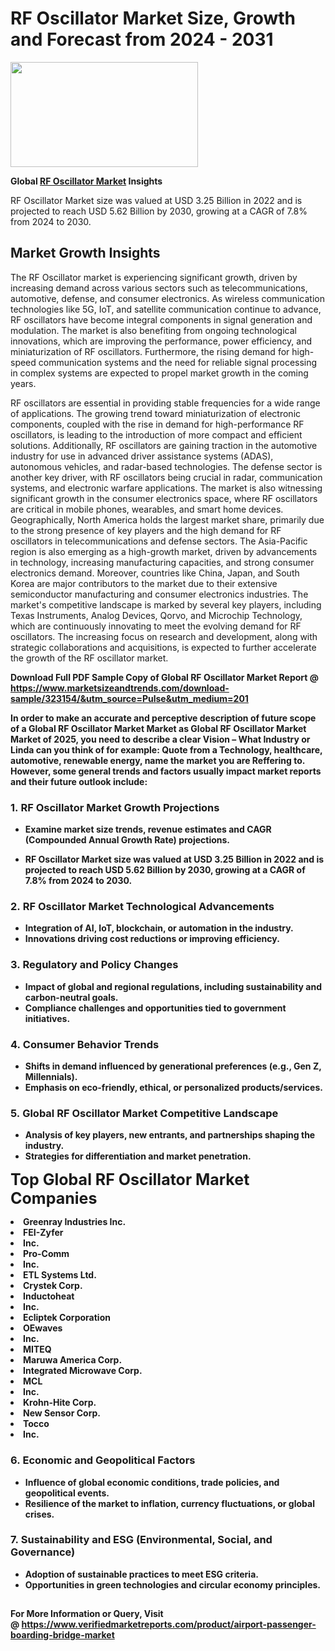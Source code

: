 <H1>RF Oscillator Market Size, Growth and Forecast from 2024 - 2031</H1><img class="aligncenter size-medium wp-image-584254" src="https://thirdeyenews.in/wp-content/uploads/2024/09/Global-Market-Research-300x168.jpeg" alt="" width="300" height="168" /><p><strong>Global&nbsp;<a href="https://www.marketsizeandtrends.com/download-sample/323154/&amp;utm_source=Pulse&amp;utm_medium=201">RF Oscillator Market</a> Insights</strong></p><p>RF Oscillator Market size was valued at USD 3.25 Billion in 2022 and is projected to reach USD 5.62 Billion by 2030, growing at a CAGR of 7.8% from 2024 to 2030.</p><p><h2>Market Growth Insights</h2> <p>The RF Oscillator market is experiencing significant growth, driven by increasing demand across various sectors such as telecommunications, automotive, defense, and consumer electronics. As wireless communication technologies like 5G, IoT, and satellite communication continue to advance, RF oscillators have become integral components in signal generation and modulation. The market is also benefiting from ongoing technological innovations, which are improving the performance, power efficiency, and miniaturization of RF oscillators. Furthermore, the rising demand for high-speed communication systems and the need for reliable signal processing in complex systems are expected to propel market growth in the coming years.</p> <p><strong></strong></p> <p>RF oscillators are essential in providing stable frequencies for a wide range of applications. The growing trend toward miniaturization of electronic components, coupled with the rise in demand for high-performance RF oscillators, is leading to the introduction of more compact and efficient solutions. Additionally, RF oscillators are gaining traction in the automotive industry for use in advanced driver assistance systems (ADAS), autonomous vehicles, and radar-based technologies. The defense sector is another key driver, with RF oscillators being crucial in radar, communication systems, and electronic warfare applications. The market is also witnessing significant growth in the consumer electronics space, where RF oscillators are critical in mobile phones, wearables, and smart home devices. Geographically, North America holds the largest market share, primarily due to the strong presence of key players and the high demand for RF oscillators in telecommunications and defense sectors. The Asia-Pacific region is also emerging as a high-growth market, driven by advancements in technology, increasing manufacturing capacities, and strong consumer electronics demand. Moreover, countries like China, Japan, and South Korea are major contributors to the market due to their extensive semiconductor manufacturing and consumer electronics industries. The market's competitive landscape is marked by several key players, including Texas Instruments, Analog Devices, Qorvo, and Microchip Technology, which are continuously innovating to meet the evolving demand for RF oscillators. The increasing focus on research and development, along with strategic collaborations and acquisitions, is expected to further accelerate the growth of the RF oscillator market. <p><strong></p><p><span class=""><strong>Download Full PDF Sample Copy of Global RF Oscillator Market Report</strong> @ <a href="https://www.marketsizeandtrends.com/download-sample/323154/&amp;utm_source=Pulse&amp;utm_medium=201" target="_blank">https://www.marketsizeandtrends.com/download-sample/323154/&amp;utm_source=Pulse&amp;utm_medium=201</a></span></p><p>In order to make an accurate and perceptive description of future scope of a Global&nbsp;RF Oscillator Market Market as Global&nbsp;RF Oscillator Market Market of 2025, you need to describe a clear Vision &ndash; What Industry or Linda can you think of for example: Quote from a Technology, healthcare, automotive, renewable energy, name the market you are Reffering to. However, some general trends and factors usually impact market reports and their future outlook include:</p><h3>1.&nbsp;<strong>RF Oscillator Market Growth Projections</strong></h3><ul><li>Examine market size trends, revenue estimates and CAGR (Compounded Annual Growth Rate) projections.</li><li><p>RF Oscillator Market size was valued at USD 3.25 Billion in 2022 and is projected to reach USD 5.62 Billion by 2030, growing at a CAGR of 7.8% from 2024 to 2030.</p></li></ul><h3>2.&nbsp;<strong>RF Oscillator Market Technological Advancements</strong></h3><ul><li>Integration of AI, IoT, blockchain, or automation in the industry.</li><li>Innovations driving cost reductions or improving efficiency.</li></ul><h3>3.&nbsp;<strong>Regulatory and Policy Changes</strong></h3><ul><li>Impact of global and regional regulations, including sustainability and carbon-neutral goals.</li><li>Compliance challenges and opportunities tied to government initiatives.</li></ul><h3>4.&nbsp;<strong>Consumer Behavior Trends</strong></h3><ul><li>Shifts in demand influenced by generational preferences (e.g., Gen Z, Millennials).</li><li>Emphasis on eco-friendly, ethical, or personalized products/services.</li></ul><h3>5.&nbsp;<strong>Global RF Oscillator Market Competitive Landscape</strong></h3><ul><li>Analysis of key players, new entrants, and partnerships shaping the industry.</li><li>Strategies for differentiation and market penetration.</li></ul><p data-pm-slice="1 1 []"><span style="color: inherit; font-family: inherit; font-size: 25px;">Top Global RF Oscillator Market Companies</span></p><div class="" data-test-id=""><p><li>Greenray Industries Inc.</li><li> FEI-Zyfer</li><li> Inc.</li><li> Pro-Comm</li><li> Inc.</li><li> ETL Systems Ltd.</li><li> Crystek Corp.</li><li> Inductoheat</li><li> Inc.</li><li> Ecliptek Corporation</li><li> OEwaves</li><li> Inc.</li><li> MITEQ</li><li> Maruwa America Corp.</li><li> Integrated Microwave Corp.</li><li> MCL</li><li> Inc.</li><li> Krohn-Hite Corp.</li><li> New Sensor Corp.</li><li> Tocco</li><li> Inc.</li></p></div><h3>6.&nbsp;<strong>Economic and Geopolitical Factors</strong></h3><ul><li>Influence of global economic conditions, trade policies, and geopolitical events.</li><li>Resilience of the market to inflation, currency fluctuations, or global crises.</li></ul><h3>7.&nbsp;<strong>Sustainability and ESG (Environmental, Social, and Governance)</strong></h3><ul><li>Adoption of sustainable practices to meet ESG criteria.</li><li>Opportunities in green technologies and circular economy principles.</li></ul><h2><strong style="font-size: 14px;">For More Information or Query, Visit @&nbsp;</strong><a style="background-color: #ffffff; font-size: 14px;" href="https://www.marketsizeandtrends.com/report/rf-oscillator-market/" target="_blank">https://www.verifiedmarketreports.com/product/airport-passenger-boarding-bridge-market</a></h2>
